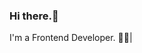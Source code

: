 ### Hi there.👋
I'm a Frontend Developer. 👨‍💻|

<!--
**OscarOsvaldoo/OscarOsvaldoo** is a ✨ _special_ ✨ repository because its `README.md` (this file) appears on your GitHub profile.

Here are some ideas to get you started:

- 🔭 I’m currently working on HTML, CSS, SASS, JS.
- 🌱 I’m currently learning React.js
- 💬 Ask me about if you want some project
- 📫 How to search me: 
Twitter: https://twitter.com/OscarOsvaldo43
Facebook: https://www.facebook.com/OsvaldoCBH/
Instagram: https://www.instagram.com/oscarosvaldo43/
Portfolio: https://oscarosvaldo43.netlify.app/



- ⚡ I hope your visit here has been pleasant. 

-->
